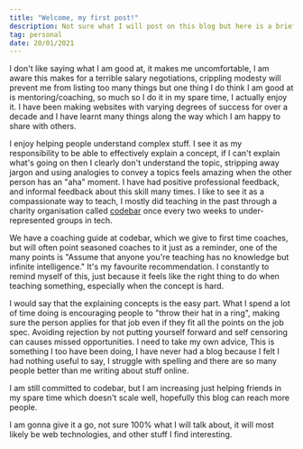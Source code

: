 ```yaml
---
title: "Welcome, my first post!"
description: Not sure what I will post on this blog but here is a brief introduction.
tag: personal
date: 20/01/2021
---
```


I don't like saying what I am good at, it makes me uncomfortable, I am aware this makes for a terrible salary negotiations, crippling modesty will prevent me from listing too many things but one thing I do think I am good at is mentoring/coaching, so much so I do it in my spare time, I actually enjoy it. I have been making websites with varying degrees of success for over a decade and I have learnt many things along the way which I am happy to share with others.

I enjoy helping people understand complex stuff. I see it as my responsibility to be able to effectively explain a concept, if I can't explain what's going on then I clearly don't understand the topic, stripping away jargon and using analogies to convey a topics feels amazing when the other person has an "aha" moment. I have had positive professional feedback, and informal feedback about this skill many times. I like to see it as a compassionate way to teach, I mostly did teaching in the past through a charity organisation called [codebar](https://codebar.io/) once every two weeks to under-represented groups in tech.

We have a coaching guide at codebar, which we give to first time coaches, but will often point seasoned coaches to it just as a reminder, one of the many points is "Assume that anyone you're teaching has no knowledge but infinite intelligence." It's my favourite recommendation. I constantly to remind myself of this, just because it feels like the right thing to do when teaching something, especially when the concept is hard.

I would say that the explaining concepts is the easy part. What I spend a lot of time doing is encouraging people to "throw their hat in a ring", making sure the person applies for that job even if they fit all the points on the job spec. Avoiding rejection by not putting yourself forward and self censoring can causes missed opportunities. I need to take my own advice, This is something I too have been doing, I have never had a blog because I felt I had nothing useful to say, I struggle with spelling and there are so many people better than me writing about stuff online.

I am still committed to codebar, but I am increasing just helping friends in my spare time which doesn't scale well, hopefully this blog can reach more people.

I am gonna give it a go, not sure 100% what I will talk about, it will most likely be web technologies, and other stuff I find interesting.
